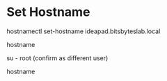 # Set Hostname

hostnamectl set-hostname ideapad.bitsbyteslab.local

hostname

su - root (confirm as different user)

hostname